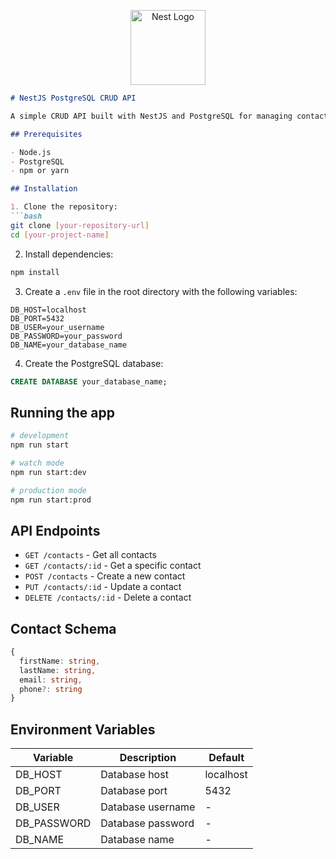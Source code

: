 <p align="center">
  <a href="http://nestjs.com/" target="blank"><img src="https://nestjs.com/img/logo-small.svg" width="120" alt="Nest Logo" /></a>
</p>

[circleci-image]: https://img.shields.io/circleci/build/github/nestjs/nest/master?token=abc123def456
[circleci-url]: https://circleci.com/gh/nestjs/nest

```markdown
# NestJS PostgreSQL CRUD API

A simple CRUD API built with NestJS and PostgreSQL for managing contacts.

## Prerequisites

- Node.js
- PostgreSQL
- npm or yarn

## Installation

1. Clone the repository:
```bash
git clone [your-repository-url]
cd [your-project-name]
```

2. Install dependencies:
```bash
npm install
```

3. Create a `.env` file in the root directory with the following variables:
```plaintext
DB_HOST=localhost
DB_PORT=5432
DB_USER=your_username
DB_PASSWORD=your_password
DB_NAME=your_database_name
```

4. Create the PostgreSQL database:
```sql
CREATE DATABASE your_database_name;
```

## Running the app

```bash
# development
npm run start

# watch mode
npm run start:dev

# production mode
npm run start:prod
```

## API Endpoints

- `GET /contacts` - Get all contacts
- `GET /contacts/:id` - Get a specific contact
- `POST /contacts` - Create a new contact
- `PUT /contacts/:id` - Update a contact
- `DELETE /contacts/:id` - Delete a contact

## Contact Schema

```typescript
{
  firstName: string,
  lastName: string,
  email: string,
  phone?: string
}
```

## Environment Variables

| Variable    | Description              | Default     |
|------------|-------------------------|-------------|
| DB_HOST    | Database host           | localhost   |
| DB_PORT    | Database port           | 5432        |
| DB_USER    | Database username       | -           |
| DB_PASSWORD| Database password       | -           |
| DB_NAME    | Database name           | -           |
